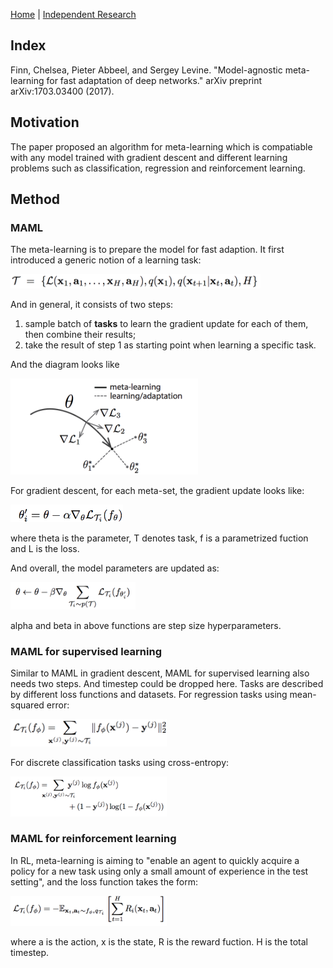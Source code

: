 [Home](https://clojia.github.io/) | [Independent Research](https://clojia.github.io/independent-research/)

## Index
Finn, Chelsea, Pieter Abbeel, and Sergey Levine. "Model-agnostic meta-learning for fast adaptation of deep networks." arXiv preprint arXiv:1703.03400 (2017).

## Motivation
The paper proposed an algorithm for meta-learning which is compatiable with any model trained with gradient descent and different learning problems such as classification, regression and reinforcement learning.

## Method

### MAML
The meta-learning is to prepare the model for fast adaption. It first introduced a generic notion of a learning task:

<img src="images/meta-learning-T.png" width="400">

And in general, it consists of two steps:
1. sample batch of **tasks** to learn the gradient update for each of them, then combine their results;
2. take the result of step 1 as starting point when learning a specific task.

And the diagram looks like

<img src="images/meta-learning-graph.png" width="300">

For gradient descent, for each meta-set, the gradient update looks like:

<img src="images/meta-learning-sgd-alpha.png" width="180">

where theta is the parameter, T denotes task, f is a parametrized fuction and L is the loss.

And overall, the model parameters are updated as:

<img src="images/meta-learning-sgd-beta.png" width="200">

alpha and beta in above functions are step size hyperparameters.

### MAML for supervised learning
Similar to MAML in gradient descent, MAML for supervised learning also needs two steps. And timestep could be dropped here. Tasks are described by different loss functions and datasets.
For regression tasks using mean-squared error:

<img src="images/meta-learning-mse.png" width="250">

For discrete classification tasks using cross-entropy:

<img src="images/meta-learning-cross-entropy.png" width="250">

### MAML for reinforcement learning
In RL, meta-learning is aiming to "enable an agent to quickly acquire a policy for a new task using only a small amount of experience in the test setting", and the loss function takes the form:

<img src="images/meta-learning-reinforcement-learning.png" width="250">

where a is the action, x is the state, R is the reward fuction. H is the total timestep.
